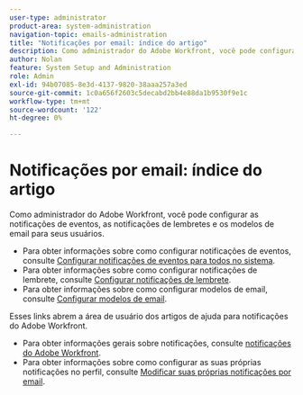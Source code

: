 ```yaml
---
user-type: administrator
product-area: system-administration
navigation-topic: emails-administration
title: "Notificações por email: índice do artigo"
description: Como administrador do Adobe Workfront, você pode configurar as notificações de eventos, as notificações de lembretes e os modelos de email para seus usuários.
author: Nolan
feature: System Setup and Administration
role: Admin
exl-id: 94b07085-8e3d-4137-9820-38aaa257a3ed
source-git-commit: 1c0a656f2603c5decabd2bb4e88da1b9530f9e1c
workflow-type: tm+mt
source-wordcount: '122'
ht-degree: 0%

---
```


# Notificações por email: índice do artigo

<!-- Audited: 1/2024 -->

Como administrador do Adobe Workfront, você pode configurar as notificações de eventos, as notificações de lembretes e os modelos de email para seus usuários.

* Para obter informações sobre como configurar notificações de eventos, consulte [Configurar notificações de eventos para todos no sistema](../../../administration-and-setup/manage-workfront/emails/configure-event-notifications-for-everyone-in-the-system.md).
* Para obter informações sobre como configurar notificações de lembrete, consulte [Configurar notificações de lembrete](../../../administration-and-setup/manage-workfront/emails/set-up-reminder-notifications.md).
* Para obter informações sobre como configurar modelos de email, consulte [Configurar modelos de email](../../../administration-and-setup/manage-workfront/emails/configure-email-templates.md).

Esses links abrem a área de usuário dos artigos de ajuda para notificações do Adobe Workfront.

* Para obter informações gerais sobre notificações, consulte [notificações do Adobe Workfront](/help/quicksilver/workfront-basics/using-notifications/event-notifications.md).
* Para obter informações sobre como configurar as suas próprias notificações no perfil, consulte [Modificar suas próprias notificações por email](/help/quicksilver/workfront-basics/using-notifications/activate-or-deactivate-your-own-event-notifications.md).
